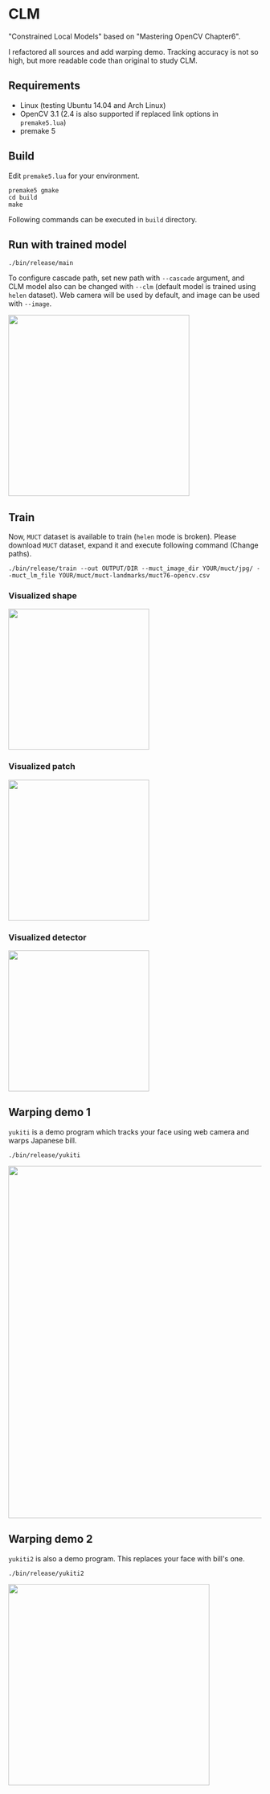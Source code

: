 # CLM #
"Constrained Local Models" based on "Mastering OpenCV Chapter6".

I refactored all sources and add warping demo.
Tracking accuracy is not so high, but more readable code than original to study CLM.

## Requirements ##
* Linux (testing Ubuntu 14.04 and Arch Linux)
* OpenCV 3.1 (2.4 is also supported if replaced link options in `premake5.lua`)
* premake 5

## Build ##
Edit `premake5.lua` for your environment.

```
premake5 gmake
cd build
make
```

Following commands can be executed in `build` directory.

## Run with trained model ##
```
./bin/release/main
```

To configure cascade path, set new path with `--cascade` argument,
and CLM model also can be changed with `--clm` (default model is trained using `helen` dataset).
Web camera will be used by default, and image can be used with `--image`.

<img src="https://raw.githubusercontent.com/takiyu/CLM/master/screenshots/main_lena.png" width="360px">

## Train ##
Now, `MUCT` dataset is available to train (`helen` mode is broken).
Please download `MUCT` dataset, expand it and execute following command (Change paths).

```
./bin/release/train --out OUTPUT/DIR --muct_image_dir YOUR/muct/jpg/ --muct_lm_file YOUR/muct/muct-landmarks/muct76-opencv.csv
```

### Visualized shape ###
<img src="https://raw.githubusercontent.com/takiyu/CLM/master/screenshots/train_shape.gif" width="280px">

### Visualized patch ###
<img src="https://raw.githubusercontent.com/takiyu/CLM/master/screenshots/train_patch.png" width="280px">

### Visualized detector ###
<img src="https://raw.githubusercontent.com/takiyu/CLM/master/screenshots/train_detector.png" width="280px">

## Warping demo 1 ##
`yukiti` is a demo program which tracks your face using web camera and warps Japanese bill.

```
./bin/release/yukiti
```

<img src="https://raw.githubusercontent.com/takiyu/CLM/master/screenshots/yukiti.png" width="700px">

## Warping demo 2 ##
`yukiti2` is also a demo program.
This replaces your face with bill's one.

```
./bin/release/yukiti2
```

<img src="https://raw.githubusercontent.com/takiyu/CLM/master/screenshots/yukiti2.png" width="400px">
